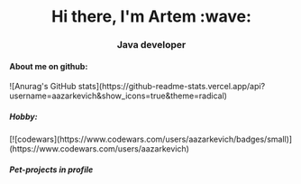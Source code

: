 <h1 align="center">Hi there, I'm Artem :wave: </h1>
<h3 align="center">Java developer</h3>

<h4>About me on github:</h4>
![Anurag's GitHub stats](https://github-readme-stats.vercel.app/api?username=aazarkevich&show_icons=true&theme=radical)

<h5>Hobby:</h5>
[![codewars](https://www.codewars.com/users/aazarkevich/badges/small)](https://www.codewars.com/users/aazarkevich)

<h5>Pet-projects in profile</h5>
<!--
**aazarkevich/aazarkevich** is a ✨ _special_ ✨ repository because its `README.md` (this file) appears on your GitHub profile.

Here are some ideas to get you started:

- 🔭 I’m currently working on ...
- 🌱 I’m currently learning ...
- 👯 I’m looking to collaborate on ...
- 🤔 I’m looking for help with ...
- 💬 Ask me about ...
- 📫 How to reach me: ...
- 😄 Pronouns: ...
- ⚡ Fun fact: ...
-->
